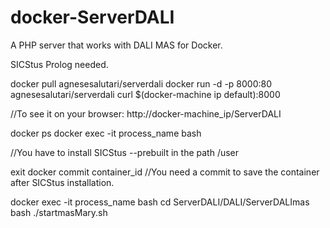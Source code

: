 # docker-ServerDALI
A PHP server that works with DALI MAS for Docker.

SICStus Prolog needed.

docker pull agnesesalutari/serverdali
docker run -d -p 8000:80 agnesesalutari/serverdali
curl $(docker-machine ip default):8000

//To see it on your browser: http://docker-machine_ip/ServerDALI

docker ps
docker exec -it process_name bash

//You have to install SICStus --prebuilt in the path /user

exit
docker commit container_id //You need a commit to save the container after SICStus installation.

docker exec -it process_name bash
cd ServerDALI/DALI/ServerDALImas
bash ./startmasMary.sh

